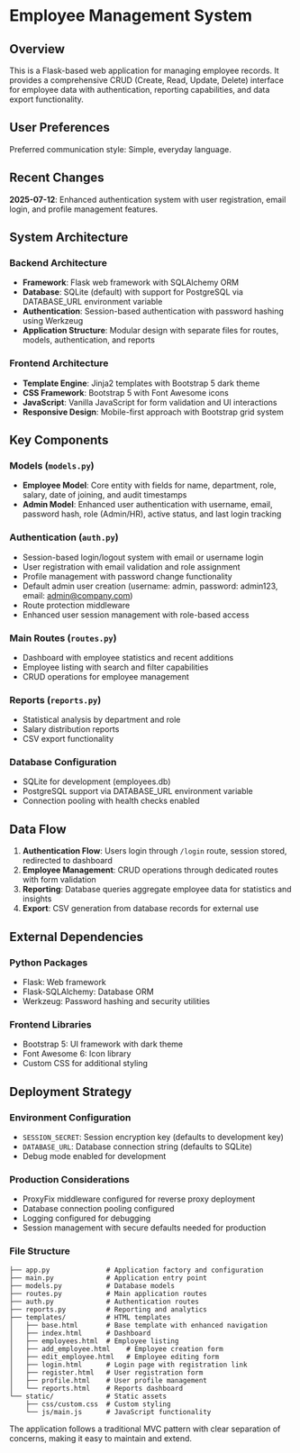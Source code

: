 # Employee Management System

## Overview

This is a Flask-based web application for managing employee records. It provides a comprehensive CRUD (Create, Read, Update, Delete) interface for employee data with authentication, reporting capabilities, and data export functionality.

## User Preferences

Preferred communication style: Simple, everyday language.

## Recent Changes

**2025-07-12**: Enhanced authentication system with user registration, email login, and profile management features.

## System Architecture

### Backend Architecture
- **Framework**: Flask web framework with SQLAlchemy ORM
- **Database**: SQLite (default) with support for PostgreSQL via DATABASE_URL environment variable
- **Authentication**: Session-based authentication with password hashing using Werkzeug
- **Application Structure**: Modular design with separate files for routes, models, authentication, and reports

### Frontend Architecture
- **Template Engine**: Jinja2 templates with Bootstrap 5 dark theme
- **CSS Framework**: Bootstrap 5 with Font Awesome icons
- **JavaScript**: Vanilla JavaScript for form validation and UI interactions
- **Responsive Design**: Mobile-first approach with Bootstrap grid system

## Key Components

### Models (`models.py`)
- **Employee Model**: Core entity with fields for name, department, role, salary, date of joining, and audit timestamps
- **Admin Model**: Enhanced user authentication with username, email, password hash, role (Admin/HR), active status, and last login tracking

### Authentication (`auth.py`)
- Session-based login/logout system with email or username login
- User registration with email validation and role assignment
- Profile management with password change functionality
- Default admin user creation (username: admin, password: admin123, email: admin@company.com)
- Route protection middleware
- Enhanced user session management with role-based access

### Main Routes (`routes.py`)
- Dashboard with employee statistics and recent additions
- Employee listing with search and filter capabilities
- CRUD operations for employee management

### Reports (`reports.py`)
- Statistical analysis by department and role
- Salary distribution reports
- CSV export functionality

### Database Configuration
- SQLite for development (employees.db)
- PostgreSQL support via DATABASE_URL environment variable
- Connection pooling with health checks enabled

## Data Flow

1. **Authentication Flow**: Users login through `/login` route, session stored, redirected to dashboard
2. **Employee Management**: CRUD operations through dedicated routes with form validation
3. **Reporting**: Database queries aggregate employee data for statistics and insights
4. **Export**: CSV generation from database records for external use

## External Dependencies

### Python Packages
- Flask: Web framework
- Flask-SQLAlchemy: Database ORM
- Werkzeug: Password hashing and security utilities

### Frontend Libraries
- Bootstrap 5: UI framework with dark theme
- Font Awesome 6: Icon library
- Custom CSS for additional styling

## Deployment Strategy

### Environment Configuration
- `SESSION_SECRET`: Session encryption key (defaults to development key)
- `DATABASE_URL`: Database connection string (defaults to SQLite)
- Debug mode enabled for development

### Production Considerations
- ProxyFix middleware configured for reverse proxy deployment
- Database connection pooling configured
- Logging configured for debugging
- Session management with secure defaults needed for production

### File Structure
```
├── app.py              # Application factory and configuration
├── main.py             # Application entry point
├── models.py           # Database models
├── routes.py           # Main application routes
├── auth.py             # Authentication routes
├── reports.py          # Reporting and analytics
├── templates/          # HTML templates
│   ├── base.html       # Base template with enhanced navigation
│   ├── index.html      # Dashboard
│   ├── employees.html  # Employee listing
│   ├── add_employee.html    # Employee creation form
│   ├── edit_employee.html   # Employee editing form
│   ├── login.html      # Login page with registration link
│   ├── register.html   # User registration form
│   ├── profile.html    # User profile management
│   └── reports.html    # Reports dashboard
└── static/             # Static assets
    ├── css/custom.css  # Custom styling
    └── js/main.js      # JavaScript functionality
```

The application follows a traditional MVC pattern with clear separation of concerns, making it easy to maintain and extend.